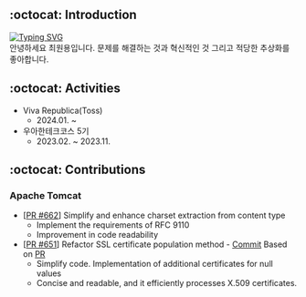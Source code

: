 ## :octocat: Introduction
<span>
<div>
  <a href="https://git.io/typing-svg">
    <img src="https://readme-typing-svg.demolab.com?font=Fira+Code&duration=4000&pause=300&color=58A6FF&background=FFFFFF00&random=false&width=435&lines=Stockdale+Paradox;Data+Engineer" alt="Typing SVG" />
  </a>
</div>
안녕하세요 최원용입니다. 문제를 해결하는 것과 혁신적인 것 그리고 적당한 추상화를 좋아합니다.
</span>


## :octocat: Activities
* Viva Republica(Toss)
  * 2024.01. ~
* 우아한테크코스 5기
  * 2023.02. ~ 2023.11.

## :octocat: Contributions
### Apache Tomcat
* [[PR #662](https://github.com/apache/tomcat/pull/662)] Simplify and enhance charset extraction from content type
  * Implement the requirements of RFC 9110
  * Improvement in code readability
* [[PR #651](https://github.com/apache/tomcat/pull/651)] Refactor SSL certificate population method - [Commit](https://github.com/apache/tomcat/commit/f650ea788df8067baa4267ac4df806ba1bff1853) Based on [PR](https://github.com/apache/tomcat/pull/651)
  * Simplify code. Implementation of additional certificates for null values
  * Concise and readable, and it efficiently processes X.509 certificates.
